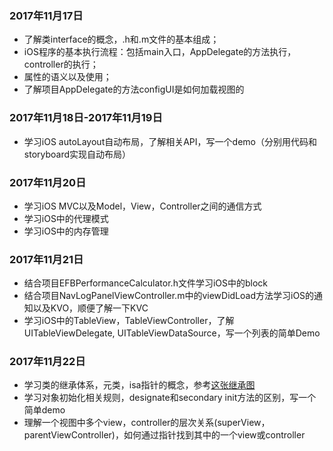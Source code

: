 ### 2017年11月17日
* 了解类interface的概念，.h和.m文件的基本组成；
* iOS程序的基本执行流程：包括main入口，AppDelegate的方法执行，controller的执行；
* 属性的语义以及使用；
* 了解项目AppDelegate的方法configUI是如何加载视图的

### 2017年11月18日-2017年11月19日
* 学习iOS autoLayout自动布局，了解相关API，写一个demo（分别用代码和storyboard实现自动布局）

### 2017年11月20日
* 学习iOS MVC以及Model，View，Controller之间的通信方式
* 学习iOS中的代理模式
* 学习iOS中的内存管理

### 2017年11月21日
* 结合项目EFBPerformanceCalculator.h文件学习iOS中的block
* 结合项目NavLogPanelViewController.m中的viewDidLoad方法学习iOS的通知以及KVO，顺便了解一下KVC
* 学习iOS中的TableView，TableViewController，了解UITableViewDelegate, UITableViewDataSource，写一个列表的简单Demo
 
### 2017年11月22日
* 学习类的继承体系，元类，isa指针的概念，参考[这张继承图](http://7xr7dp.com1.z0.glb.clouddn.com/iOS_inherit_chain.jpg)
* 学习对象初始化相关规则，designate和secondary init方法的区别，写一个简单demo
* 理解一个视图中多个view，controller的层次关系(superView，parentViewController)，如何通过指针找到其中的一个view或controller
